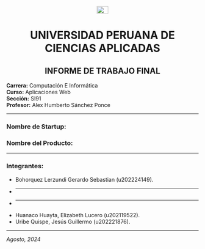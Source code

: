 <p align="center">
<img src="https://github.com/user-attachments/assets/cf8e0f8c-00af-401d-b925-9f9112f238cc" width="30" height="20">
</p>

<h1 align="center">UNIVERSIDAD PERUANA DE CIENCIAS APLICADAS</h1>
<h2 align="center"> INFORME DE TRABAJO FINAL </h2>

**Carrera:** Computación E Informática  
**Curso:** Aplicaciones Web  
**Sección:** SI91  
**Profesor:** Alex Humberto Sánchez Ponce

---

### Nombre de Startup:

### Nombre del Producto:

---

### Integrantes:

- Bohorquez Lerzundi Gerardo Sebastian (u202224149).
- ___
- ___
- Huanaco Huayta, Elizabeth Lucero (u202119522).
- Uribe Quispe, Jesús Guillermo (u202221876).

---

_Agosto, 2024_
